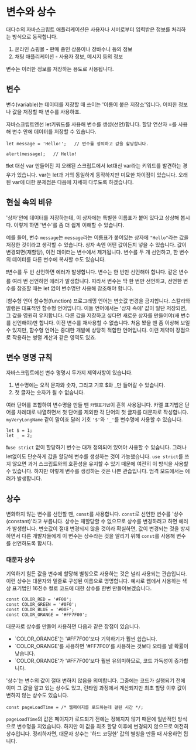 # 변수와 상수
대다수의 자바스크립트 애플리케이션은 사용자나 서버로부터 입력받은 정보를 처리하는 방식으로 동작합니다.

1. 온라인 쇼핑몰 - 판매 중인 상품이나 장바수니 등의 정보
2. 채팅 애플리케이션  - 사용자 정보, 메시지 등의 정보

변수는 이러한 정보를 저장하는 용도로 사용됩니다.

## 변수
변수(variable)는 데이터를 저장할 때 쓰이는 '이름이 붙은 저장소'입니다. 어떠한 정보나 값을 저장할 때 변수를 사용하죠.

자바스크립트엔선 let키워드를 사용해 변수를 생성(선언)합니다.
할당 연산자 =를 사용해 변수 안에 데이터를 저장할 수 있습니다.
```
let message = 'Hello!';   // 변수를 정의하고 값을 할당합니다.

alert(message);   // Hello!
```

❗let 대신 var
만들어진 지 오래된 스크립트에서 let대신 var라는 키워드를 발견하는 경우가 있습니다.
var는 let과 거의 동일하게 동작하지만 미묘한 차이점이 있습니다. 오래된 var에 대한 문제점은 다음에 자세히 다루도록 하겠습니다.


## 현실 속의 비유
'상자'안에 데이터를 저장하는데, 이 상자에는 특별한 이름표가 붙어 있다고 상상해 봅시다. 이렇게 하면 '변수'를 좀 더 쉽게 이해할 수 있습니다.

예를 들어, 변수 `message`는 `message`라는 이름표가 붙어있는 상자에 `"Hello"`라는 값을 저장한 것이라고 생각할 수 있습니다.
상자 속엔 어떤 값이든지 넣을 수 있습니다.
값이 변경되면(재할당), 이전 데이터는 변수에서 제거됩니다.
변수를 두 개 선언하고, 한 변수의 데이터를 다른 변수에 복사할 수도 있습니다.

❗변수를 두 번 선언하면 에러가 발생합니다.
  변수는 한 번만 선언해야 합니다.
  같은 변수를 여러 번 선언하면 에러가 발생합니다.
  따라서 변수는 딱 한 번만 선언하고, 선언한 변수를 참조할 때는 let 없이 변수명만 사용해 참조해야 합니다.
  
❕함수형 언어
  함수형(function) 프로그래밍 언어는 변숫값 변경을 금지합니다. 스칼라와 얼랭은 대표적인 함수형 언어입니다.
  이들 언어에서는 '상자 속에' 값이 일단 저장되면, 그 값을 영원히 유지합니다. 다른 값을 저장하고 싶다면 새로운 상자를 만들어야(새 변수를 선언해야)만 합니다. 
  이전 변수를 재사용할 수 없습니다.
  처음 봤을 땐 좀 이상해 보일 수 있지만, 함수형 언어는 중대한 개발에 상당히 적합한 언어입니다. 이런 제약이 장점으로 작용하는 병렬 계산과 같은 영역도 있죠.



## 변수 명명 규칙
자바스크립트에선 변수 명명시 두가지 제약사항이 있습니다.

1. 변수명에는 오직 문자와 숫자, 그리고 기호 $와 _만 들어갈 수 있습니다.
2. 첫 글자는 숫자가 될 수 없습니다.

여러 단어를 조합하여 변수명을 만들 땐 `카멜표기법`이 흔히 사용됩니다. 카멜 표기법은 단어를 차례대로 나열하면서 첫 단어를 제외한 각 단어의 첫 글자를 대문자로 작성합니다. `myVeryLongName` 같이 말이죠
달러 기호 `'$'`와 `'_'`를 변수명에 사용할 수 있습니다.
```
let $ = 1;
let _ = 2;
```
❗`use strict` 없이 할당하기
  변수는 대개 정의되어 있어야 사용할 수 있습니다. 그러나 let없이도 단순하게 값을 할당해 변수를 생성하는 것이 가능했습니다. 
  `use strict`를 쓰지 않으면 과거 스크립트와의 호환성을 유지할 수 있기 때문에 여전히 이 방식을 사용할 수 있습니다.
  하지만 이렇게 변수를 생성하는 것은 나쁜 관습입니다. 엄격 모드에서는 에러가 발생합니다.
  

## 상수

변화하지 않는 변수를 선언할 땐, `const`를 사용합니다.
`const`로 선언한 변수를 '상수(constant)'라고 부릅니다. 상수는 재할당할 수 없으므로 상수를 변경하려고 하면 에러가 발생합니다.
변숫값이 절대 변경되지 않을 것이라 확실하면, 값이 변경되는 것을 방지하면서 다른 개발자들에게 이 변수는 상수라는 것을 알리기 위해 `const`를 사용해 변수를 선언하도록 합시다.

### 대문자 상수
기억하기 힘든 값을 변수에 할당해 별칭으로 사용하는 것은 널리 사용되는 관습입니다.
이런 상수는 대문자와 밑줄로 구성된 이름으로 명명합니다.
예시로 웹에서 사용하는 색상 표기법인 16진수 컬로 코드에 대한 상수를 한번 만들어보겠습니다.
```
const COLOR_RED = '#F00';
const COLOR_GREEN = '#0F0';
const COLOR_BLUE = '#00F';
const COLOR_ORANGE = '#FF7F00';
```
대문자로 상수를 만들어 사용하면 다음과 같은 장점이 있습니다.
- `COLOR_ORANGE'는 '#FF7F00'보다 기억하기가 훨씬 쉽습니다.
- `COLOR_ORANGE'를 사용하면 '#FF7F00'를 사용하는 것보다 오타를 낼 확률이 낮습니다.
- `COLOR_ORANGE'가 '#FF7F00'보다 훨씬 유의미하므로, 코드 가독성이 증가합니다.

'상수'는 변수의 값이 절대 변하지 않음을 의미합니다. 그중에는 코드가 실행되기 전에 이미 그 값을 알고 있는 상수도 있고, 런타임 과정에서 계산되지만 최초 할당 이후 값이 변하지 않는 상수도 있습니다.
```
const pageLoadTime = /* 웹페이지를 로드하는데 걸린 시간 */;
```
`pageLoadTime`의 값은 페이지가 로드되기 전에는 정해지지 않기 때문에 일반적인 방식으로 변수명을 지었습니다. 하지만 이 값을 최초 할당 이후에 변경되지 않으므로 여전히 상수입니다.
정리하자면, 대문자 상수는 '하드 코딩한' 값의 별칭을 만들 때 사용하면 됩니다.
